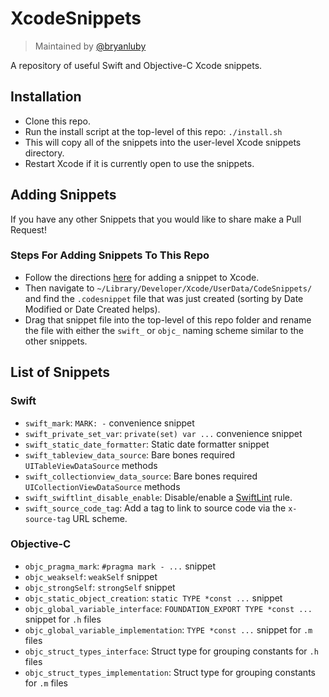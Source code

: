 # XcodeSnippets

> Maintained by [@bryanluby](https://github.com/bryanluby)

A repository of useful Swift and Objective-C Xcode snippets.

## Installation

- Clone this repo.
- Run the install script at the top-level of this repo: `./install.sh`
- This will copy all of the snippets into the user-level Xcode snippets directory.
- Restart Xcode if it is currently open to use the snippets.

## Adding Snippets

If you have any other Snippets that you would like to share make a Pull Request!

### Steps For Adding Snippets To This Repo

- Follow the directions [here](https://stackoverflow.com/questions/52417561/how-to-add-custom-code-snippets-in-xcode-10) for adding a snippet to Xcode.
- Then navigate to `~/Library/Developer/Xcode/UserData/CodeSnippets/` and find the `.codesnippet` file that was just created (sorting by Date Modified or Date Created helps).
- Drag that snippet file into the top-level of this repo folder and rename the file with either the `swift_` or `objc_` naming scheme similar to the other snippets.

## List of Snippets

### Swift

- `swift_mark`: `MARK: -` convenience snippet
- `swift_private_set_var`: `private(set) var ...` convenience snippet
- `swift_static_date_formatter`: Static date formatter snippet
- `swift_tableview_data_source`: Bare bones required `UITableViewDataSource` methods
- `swift_collectionview_data_source`: Bare bones required `UICollectionViewDataSource` methods
- `swift_swiftlint_disable_enable`: Disable/enable a [SwiftLint](https://github.com/realm/SwiftLint) rule.
- `swift_source_code_tag`: Add a tag to link to source code via the `x-source-tag` URL scheme.

### Objective-C

- `objc_pragma_mark`: `#pragma mark - ...` snippet
- `objc_weakself`: `weakSelf` snippet
- `objc_strongSelf`: `strongSelf` snippet
- `objc_static_object_creation`: `static TYPE *const ...` snippet
- `objc_global_variable_interface`: `FOUNDATION_EXPORT TYPE *const ...` snippet for `.h` files
- `objc_global_variable_implementation`: `TYPE *const ...` snippet for `.m` files
- `objc_struct_types_interface`: Struct type for grouping constants for `.h` files
- `objc_struct_types_implementation`: Struct type for grouping constants for `.m` files
